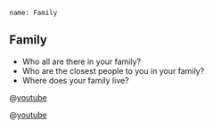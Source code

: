 ```ngMeta
name: Family
```

## Family

* Who all are there in your family?
* Who are the closest people to you in your family?
* Where does your family live?

@[youtube](R49zGknt7EE)

@[youtube](2S9Q_hrpS3I)
